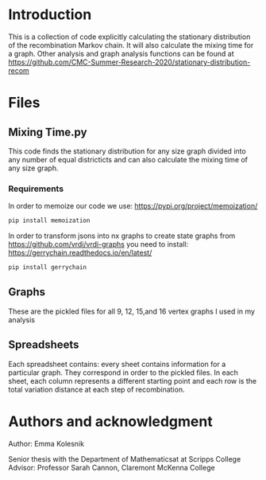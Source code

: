 # Introduction

This is a collection of code explicitly calculating the stationary distribution of the recombination Markov chain. It will also calculate the mixing time for a graph. Other analysis and graph analysis functions can be found at https://github.com/CMC-Summer-Research-2020/stationary-distribution-recom

# Files 
## Mixing Time.py
This code finds the stationary distribution for any size graph divided into any number of equal districticts and can also calculate the mixing time of any size graph. 
### Requirements
In order to memoize our code we use:
https://pypi.org/project/memoization/
```bash
pip install memoization
```
In order to transform jsons into nx graphs to create state graphs from https://github.com/vrdi/vrdi-graphs you need to install:
https://gerrychain.readthedocs.io/en/latest/
```bash
pip install gerrychain
```
## Graphs
These are the pickled files for all 9, 12, 15,and 16 vertex graphs I used in my analysis

## Spreadsheets
Each spreadsheet contains: every sheet contains information for a particular graph. They correspond in order to the pickled files. In each sheet, each column represents a different starting point and each row is the total variation distance at each step of recombination.

# Authors and acknowledgment
Author: Emma Kolesnik

Senior thesis with the Department of Mathematicsat at Scripps College
Advisor: Professor Sarah Cannon, Claremont McKenna College

